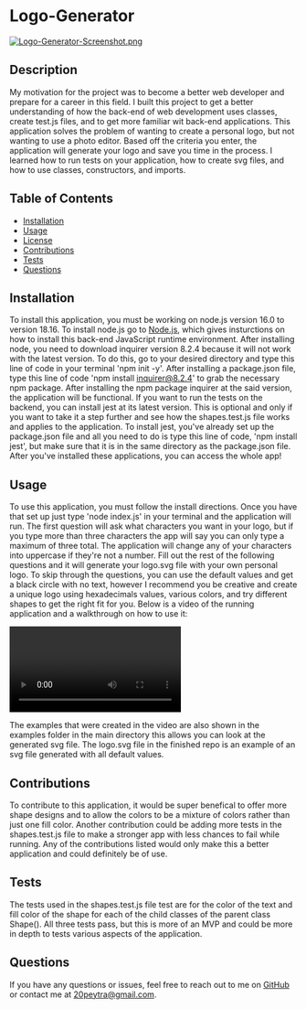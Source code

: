# Logo-Generator

[![Logo-Generator-Screenshot.png](https://i.postimg.cc/gjBvQDMJ/Logo-Generator-Screenshot.png)](https://postimg.cc/Fk3dJjX5)

## Description
My motivation for the project was to become a better web developer and prepare for a career in this field. I built this project to get a better understanding of how the back-end of web development uses classes, create test.js files, and to get more familiar wit back-end applications. This application solves the problem of wanting to create a personal logo, but not wanting to use a photo editor. Based off the criteria you enter, the application will generate your logo and save you time in the process. I learned how to run tests on your application, how to create svg files, and how to use classes, constructors, and imports.
  
## Table of Contents 
* [Installation](#installation)
* [Usage](#usage)
* [License](#license)
* [Contributions](#contributions)
* [Tests](#tests)
* [Questions](#questions)
      
## Installation
To install this application, you must be working on node.js version 16.0 to version 18.16. To install node.js go to [Node.js](https://nodejs.org), which gives insturctions on how to install this back-end JavaScript runtime environment. After installing node, you need to download inquirer version 8.2.4 because it will not work with the latest version. To do this, go to your desired directory and type this line of code in your terminal 'npm init -y'. After installing a package.json file, type this line of code 'npm install inquirer@8.2.4' to grab the necessary npm package. After installing the npm package inquirer at the said version, the application will be functional. If you want to run the tests on the backend, you can install jest at its latest version. This is optional and only if you want to take it a step further and see how the shapes.test.js file works and applies to the application. To install jest, you've already set up the package.json file and all you need to do is type this line of code, 'npm install jest', but make sure that it is in the same directory as the package.json file. After you've installed these applications, you can access the whole app!
  
## Usage
To use this application, you must follow the install directions. Once you have that set up just type 'node index.js' in your terminal and the application will run. The first question will ask what characters you want in your logo, but if you type more than three characters the app will say you can only type a maximum of three total. The application will change any of your characters into uppercase if they're not a number. Fill out the rest of the following questions and it will generate your logo.svg file with your own personal logo. To skip through the questions, you can use the default values and get a black circle with no text, however I recommend you be creative and create a unique logo using hexadecimals values, various colors, and try different shapes to get the right fit for you. Below is a video of the running application and a walkthrough on how to use it:

![Screen recording of the application in action](./videos/Logo-Walkthrough-Recording.mov)

The examples that were created in the video are also shown in the examples folder in the main directory this allows you can look at the generated svg file. The logo.svg file in the finished repo is an example of an svg file generated with all default values.

## Contributions
To contribute to this application, it would be super benefical to offer more shape designs and to allow the colors to be a mixture of colors rather than just one fill color. Another contribution could be adding more tests in the shapes.test.js file to make a stronger app with less chances to fail while running. Any of the contributions listed would only make this a better application and could definitely be of use.
  
## Tests
The tests used in the shapes.test.js file test are for the color of the text and fill color of the shape for each of the child classes of the parent class Shape(). All three tests pass, but this is more of an MVP and could be more in depth to tests various aspects of the application. 
  
## Questions
If you have any questions or issues, feel free to reach out to me on [GitHub](https://github.com/pjt3232) or contact me at 20peytra@gmail.com.

